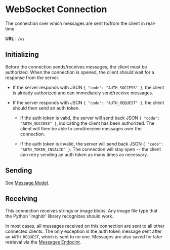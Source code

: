 # WebSocket Connection

The connection over which messages are sent to/from the client in real-time.

**URL** : `/ws`

## Initializing

Before the connection sends/receives messages, the client must be authorized. When the connection is opened, the client should wait for a response from the server.

  - If the server responds with JSON `{ "code": "AUTH_SUCCESS" }`, the client is already authorized and can immediately send/receive messages. 

  - If the server responds with JSON `{ "code": "AUTH_REQUEST" }`, the client should then send an auth token.

    - If the auth token is valid, the server will send back JSON `{ "code": "AUTH_SUCCESS" }`, indicating the client has been authorized. The client will then be able to send/receive messages over the connection.

    - If the auth token is invalid, the server will send back JSON `{ "code": "AUTH_TOKEN_INVALID" }`. The connection will stay open -- the client can retry sending an auth token as many times as necessary.

## Sending

See [Message Model](message_model.md).

## Receiving

This connection receives strings or image blobs. Any image file type that the Python 'imghdr' library recognizes should work.

In most cases, all messages received on this connection are sent to all other connected clients. The only exception is the auth token message sent after an `AUTH_REQUEST`, which is sent to no one. Messages are also saved for later retrieval via the [Messages Endpoint](messages.md).
